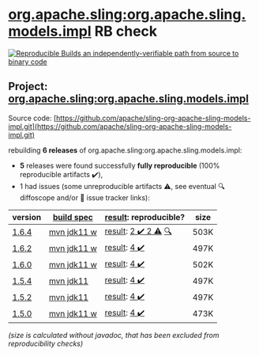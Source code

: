 [org.apache.sling:org.apache.sling.models.impl](https://central.sonatype.com/artifact/org.apache.sling/org.apache.sling.models.impl/1.6.4/versions) RB check
=======

[![Reproducible Builds](https://reproducible-builds.org/images/logos/rb.svg) an independently-verifiable path from source to binary code](https://reproducible-builds.org/)

## Project: [org.apache.sling:org.apache.sling.models.impl](https://central.sonatype.com/artifact/org.apache.sling/org.apache.sling.models.impl/1.6.4/versions)

Source code: [https://github.com/apache/sling-org-apache-sling-models-impl.git](https://github.com/apache/sling-org-apache-sling-models-impl.git)

rebuilding **6 releases** of org.apache.sling:org.apache.sling.models.impl:
- **5** releases were found successfully **fully reproducible** (100% reproducible artifacts :heavy_check_mark:),
- 1 had issues (some unreproducible artifacts :warning:, see eventual :mag: diffoscope and/or :memo: issue tracker links):

| version | [build spec](/BUILDSPEC.md) | [result](https://reproducible-builds.org/docs/jvm/): reproducible? | size |
| -- | --------- | ------ | -- |
| [1.6.4](https://central.sonatype.com/artifact/org.apache.sling/org.apache.sling.models.impl/1.6.4/pom) | [mvn jdk11 w](org.apache.sling.models.impl-1.6.4.buildspec) | [result](org.apache.sling.models.impl-1.6.4.buildinfo): [2 :heavy_check_mark:  2 :warning:](org.apache.sling.models.impl-1.6.4.buildcompare) [:mag:](org.apache.sling.models.impl-1.6.4.diffoscope) | 503K |
| [1.6.2](https://central.sonatype.com/artifact/org.apache.sling/org.apache.sling.models.impl/1.6.2/pom) | [mvn jdk11 w](org.apache.sling.models.impl-1.6.2.buildspec) | [result](org.apache.sling.models.impl-1.6.2.buildinfo): [4 :heavy_check_mark: ](org.apache.sling.models.impl-1.6.2.buildcompare) | 497K |
| [1.6.0](https://central.sonatype.com/artifact/org.apache.sling/org.apache.sling.models.impl/1.6.0/pom) | [mvn jdk11 w](org.apache.sling.models.impl-1.6.0.buildspec) | [result](org.apache.sling.models.impl-1.6.0.buildinfo): [4 :heavy_check_mark: ](org.apache.sling.models.impl-1.6.0.buildcompare) | 502K |
| [1.5.4](https://central.sonatype.com/artifact/org.apache.sling/org.apache.sling.models.impl/1.5.4/pom) | [mvn jdk11](org.apache.sling.models.impl-1.5.4.buildspec) | [result](org.apache.sling.models.impl-1.5.4.buildinfo): [4 :heavy_check_mark: ](org.apache.sling.models.impl-1.5.4.buildcompare) | 497K |
| [1.5.2](https://central.sonatype.com/artifact/org.apache.sling/org.apache.sling.models.impl/1.5.2/pom) | [mvn jdk11](org.apache.sling.models.impl-1.5.2.buildspec) | [result](org.apache.sling.models.impl-1.5.2.buildinfo): [4 :heavy_check_mark: ](org.apache.sling.models.impl-1.5.2.buildcompare) | 497K |
| [1.5.0](https://central.sonatype.com/artifact/org.apache.sling/org.apache.sling.models.impl/1.5.0/pom) | [mvn jdk11 w](org.apache.sling.models.impl-1.5.0.buildspec) | [result](org.apache.sling.models.impl-1.5.0.buildinfo): [4 :heavy_check_mark: ](org.apache.sling.models.impl-1.5.0.buildcompare) | 473K |

<i>(size is calculated without javadoc, that has been excluded from reproducibility checks)</i>
